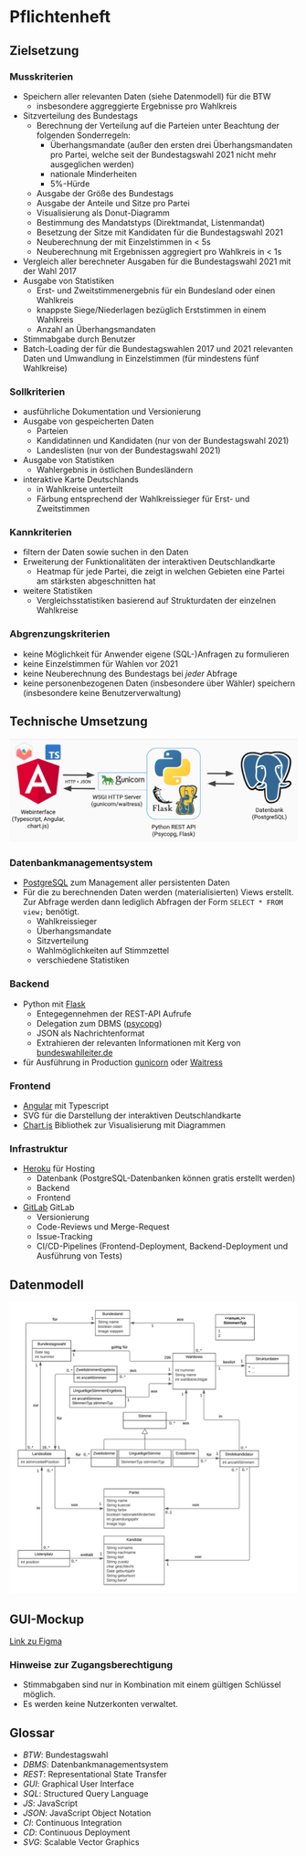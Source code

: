 # Pflichtenheft

## Zielsetzung

### Musskriterien
- Speichern aller relevanten Daten (siehe Datenmodell) für die BTW
  - insbesondere aggreggierte Ergebnisse pro Wahlkreis
- Sitzverteilung des Bundestags
  - Berechnung der Verteilung auf die Parteien unter Beachtung der folgenden Sonderregeln:
    - Überhangsmandate (außer den ersten drei Überhangsmandaten pro Partei, welche seit der Bundestagswahl 2021 nicht mehr ausgeglichen werden)
    - nationale Minderheiten
    - 5%-Hürde
  - Ausgabe der Größe des Bundestags
  - Ausgabe der Anteile und Sitze pro Partei
  - Visualisierung als Donut-Diagramm
  - Bestimmung des Mandatstyps (Direktmandat, Listenmandat)
  - Besetzung der Sitze mit Kandidaten für die Bundestagswahl 2021
  - Neuberechnung der mit Einzelstimmen in < 5s
  - Neuberechnung mit Ergebnissen aggregiert pro Wahlkreis in < 1s
- Vergleich aller berechneter Ausgaben für die Bundestagswahl 2021 mit der Wahl 2017
- Ausgabe von Statistiken
  - Erst- und Zweitstimmenergebnis für ein Bundesland oder einen Wahlkreis
  - knappste Siege/Niederlagen bezüglich Erststimmen in einem Wahlkreis
  - Anzahl an Überhangsmandaten
- Stimmabgabe durch Benutzer
- Batch-Loading der für die Bundestagswahlen 2017 und 2021 relevanten Daten und Umwandlung in Einzelstimmen (für mindestens fünf Wahlkreise)

### Sollkriterien
- ausführliche Dokumentation und Versionierung
- Ausgabe von gespeicherten Daten
  - Parteien
  - Kandidatinnen und Kandidaten (nur von der Bundestagswahl 2021)
  - Landeslisten (nur von der Bundestagswahl 2021)
- Ausgabe von Statistiken
  - Wahlergebnis in östlichen Bundesländern
- interaktive Karte Deutschlands
  - in Wahlkreise unterteilt
  - Färbung entsprechend der Wahlkreissieger für Erst- und Zweitstimmen

### Kannkriterien
- filtern der Daten sowie suchen in den Daten
- Erweiterung der Funktionalitäten der interaktiven Deutschlandkarte
  - Heatmap für jede Partei, die zeigt in welchen Gebieten eine Partei am 
    stärksten abgeschnitten hat
- weitere Statistiken
  - Vergleichsstatistiken basierend auf Strukturdaten der einzelnen Wahlkreise

### Abgrenzungskriterien
- keine Möglichkeit für Anwender eigene (SQL-)Anfragen zu formulieren
- keine Einzelstimmen für Wahlen vor 2021
- keine Neuberechnung des Bundestags bei *jeder* Abfrage
- keine personenbezogenen Daten (insbesondere über Wähler) speichern (insbesondere keine Benutzerverwaltung)

## Technische Umsetzung

![Techstack](TechStack.png)

### Datenbankmanagementsystem
- [PostgreSQL](https://www.postgresql.org/) zum Management aller persistenten 
  Daten
- Für die zu berechnenden Daten werden (materialisierten) Views erstellt. Zur Abfrage werden dann lediglich Abfragen der Form ```SELECT * FROM view;``` benötigt.
  - Wahlkreissieger
  - Überhangsmandate
  - Sitzverteilung
  - Wahlmöglichkeiten auf Stimmzettel
  - verschiedene Statistiken

### Backend
- Python mit [Flask](https://flask.palletsprojects.com/en/2.0.x/)
  - Entegegennehmen der REST-API Aufrufe
  - Delegation zum DBMS ([psycopg](https://www.psycopg.org/))
  - JSON als Nachrichtenformat
  - Extrahieren der relevanten Informationen mit Kerg von [bundeswahlleiter.de](https://www.bundeswahlleiter.de/)
- für Ausführung in Production [gunicorn](https://gunicorn.org/) oder [Waitress](https://github.com/Pylons/waitress)

### Frontend
- [Angular](https://www.angular.io/) mit Typescript
- SVG für die Darstellung der interaktiven Deutschlandkarte
- [Chart.js](https://www.chartjs.org/) Bibliothek zur Visualisierung mit Diagrammen

### Infrastruktur
- [Heroku](https://www.nginx.com/) für Hosting
  - Datenbank (PostgreSQL-Datenbanken können gratis erstellt werden)
  - Backend
  - Frontend
- [GitLab](https://about.gitlab.com/de-de/) GitLab
  - Versionierung
  - Code-Reviews und Merge-Request
  - Issue-Tracking
  - CI/CD-Pipelines (Frontend-Deployment, Backend-Deployment und Ausführung von Tests)

## Datenmodell

![UML-Entwurf](datenmodell.png)

## GUI-Mockup
[Link zu Figma](https://www.figma.com/file/mWyTVjiFh8bLU6Wr6T6HrN/Datenbankenprojekt?node-id=0%3A1)

### Hinweise zur Zugangsberechtigung

- Stimmabgaben sind nur in Kombination mit einem gültigen Schlüssel möglich.
- Es werden keine Nutzerkonten verwaltet.

## Glossar
 - *BTW*: Bundestagswahl
 - *DBMS*: Datenbankmanagementsystem
 - *REST*: Representational State Transfer
 - *GUI*: Graphical User Interface
 - *SQL*: Structured Query Language
 - *JS*: JavaScript
 - *JSON*: JavaScript Object Notation
 - *CI*: Continuous Integration
 - *CD*: Continuous Deployment
 - *SVG*: Scalable Vector Graphics